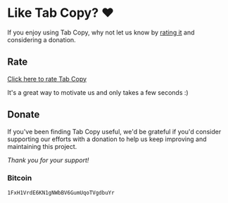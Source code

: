 # Like Tab Copy? ❤️

If you enjoy using Tab Copy, why not let us know by [rating it](https://chromewebstore.google.com/detail/tab-copy/micdllihgoppmejpecmkilggmaagfdmb/reviews) and considering a donation.

## Rate

[Click here to rate Tab Copy](https://chromewebstore.google.com/detail/tab-copy/micdllihgoppmejpecmkilggmaagfdmb/reviews)

It's a great way to motivate us and only takes a few seconds :)

## Donate

If you've been finding Tab Copy useful, we'd be grateful if you'd consider supporting our efforts with a donation to help us keep improving and maintaining this project.

*Thank you for your support!*

### Bitcoin

`1FxH1VrdE6KN1gNWbBV6GumUqoTVgdbuYr`
